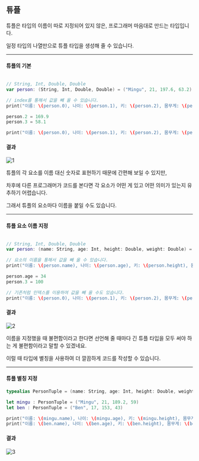 ## 튜플

튜플은 타입의 이름이 따로 지정되어 있지 않은, 프로그래머 마음대로 만드는 타입입니다.

일정 타입의 나열만으로 튜플 타입을 생성해 줄 수 있습니다.

------

#### 튜플의 기본

~~~swift

// String, Int, Double, Double
var person: (String, Int, Double, Double) = ("Mingu", 21, 197.6, 63.2)

// index를 통해서 값을 빼 올 수 있습니다.
print("이름: \(person.0), 나이: \(person.1), 키: \(person.2), 몸무게: \(person.3)")

person.2 = 169.9
person.3 = 58.1

print("이름: \(person.0), 나이: \(person.1), 키: \(person.2), 몸무게: \(person.3)")
~~~

#### 결과

![1](https://KMG4531.github.io/assets/images/2021-03-25/a.png)

튜플의 각 요소를 이름 대신 숫자로 표현하기 때문에 간편해 보일 수 있지만,

차후에 다른 프로그래머가 코드를 본다면 각 요소가 어떤 게 있고 어떤 의미가 있는지 유추하기 어렵습니다. 

그래서 튜플의 요소마다 이름을 붙일 수도 있습니다.

------

#### 튜플 요소 이름 지정

~~~swift

// String, Int, Double, Double
var person: (name: String, age: Int, height: Double, weight: Double) = ("Mingu", 21, 197.6, 63.2)

// 요소의 이름을 통해서 값을 빼 올 수 있습니다.
print("이름: \(person.name), 나이: \(person.age), 키: \(person.height), 몸무게: \(person.weight)")

person.age = 34
person.3 = 100

// 기존처럼 인덱스를 이용하여 값을 빼 올 수도 있습니다.
print("이름: \(person.0), 나이: \(person.1), 키: \(person.2), 몸무게: \(person.3)")
~~~

#### 결과

![2](https://KMG4531.github.io/assets/images/2021-03-25/b.png)

이름을 지정했을 때 불편함이라고 한다면 선언해 줄 때마다 긴 튜플 타입을 모두 써야 하는 게 불편함이라고 말할 수 있겠네요.

이럴 때 타입에 별칭을 사용하여 더 깔끔하게 코드를 작성할 수 있습니다.

------

#### 튜플 별칭 지정

~~~swift
typealias PersonTuple = (name: String, age: Int, height: Double, weight: Double)

let mingu : PersonTuple = ("Mingu", 21, 189.2, 59)
let ben : PersonTuple = ("Ben", 17, 153, 43)

print("이름: \(mingu.name), 나이: \(mingu.age), 키: \(mingu.height), 몸무게: \(mingu.weight)")
print("이름: \(ben.name), 나이: \(ben.age), 키: \(ben.height), 몸무게: \(ben.weight)")
~~~

#### 결과

![3](https://KMG4531.github.io/assets/images/2021-03-25/c.png)
